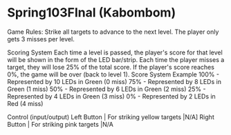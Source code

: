 # Spring103FInal (Kabombom)

Game Rules:
Strike all targets to advance to the next level.
The player only gets 3 misses per level. 

Scoring System
Each time a level is passed, the player's score for that level will be shown in the form of the LED bar/strip.
Each time the player misses a target, they will lose 25% of the total score. 
If the player's score reaches 0%, the game will be over (back to level 1).
Score System Example
100% - Represented by 10 LEDs in Green (0 miss)
75% - Represented by 8 LEDs in Green (1 miss)
50% - Represented by 6 LEDs in Green (2 miss)
25% - Represented by 4 LEDs in Green (3 miss)
0% - Represented by 2 LEDs in Red (4 miss)


Control (input/output)
Left Button | For striking yellow targets |N/A]
Right Button | For striking pink targets |N/A




